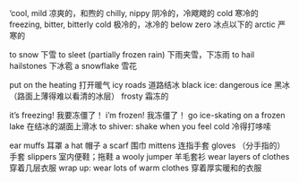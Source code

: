 
‘cool, mild 凉爽的，和煦的
chilly, nippy 阴冷的，冷飕飕的
cold 寒冷的
freezing, bitter, bitterly cold 极冷的，冰冷的
below zero 冰点以下的
arctic 严寒的

to snow 下雪
to sleet (partially frozen rain) 下雨夹雪，下冻雨
to hail hailstones 下冰雹
a snowflake 雪花

put on the heating 打开暖气
icy roads 道路结冰
black ice: dangerous ice 黑冰（路面上薄得难以看清的冰层）
frosty 霜冻的

it’s freezing! 我要冻僵了！
i’m frozen! 我冻僵了！
go ice-skating on a frozen lake 在结冰的湖面上滑冰
to shiver: shake when you feel cold 冷得打哆嗦

ear muffs 耳罩
a hat 帽子
a scarf 围巾
mittens 连指手套
gloves （分手指的）手套
slippers 室内便鞋；拖鞋
a wooly jumper 羊毛套衫
wear layers of clothes 穿着几层衣服
wrap up: wear lots of warm clothes 穿着厚实暖和的衣服